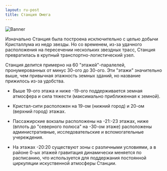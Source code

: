 ```yaml
---
layout: ru-post
title: Станция Омега
---
```


![Banner](http://gamerotor.com/images_ldu/events/event_station_ww400_hh150.jpg)

Изначально Станция была построена исключительно с целью добычи Кристаллума из недр звезды. Но со временем, из-за удачного расположения на пересечении нескольких звездных трасс, Станция превратилась в крупный транспортно-логистический узел.

Станция делится примерно на 60 "этажей"-паралелей, пронумерованных от минус 30-ого до 30-ого. Эти "этажи" значительно выше, чем привычная этажность земных зданий, но название прижилось из-за удобства.

- Выше 19-ого этажа и ниже -19-ого поддерживается земная атмосфера и сила тяжести (максимально приближенная к земной).

- Кристал-сити расположен на 19-ом (нижний город) и 20-ом (верхний город) этажах.

- Пассажирские вокзалы расположены на -21:-23 этажах, ниже (вплоть до "северного полюса" на -30-ом этаже) расположены административные, исследовательские и вспомогательные учереждения.

- На этажах -20:20 существуют зоны с различными условиями, а в районе 0-ых этажей гравитация динамически меняется по расписанию, что используется для поддержания постоянной циркуляции искуственной атмосферы Станции.
